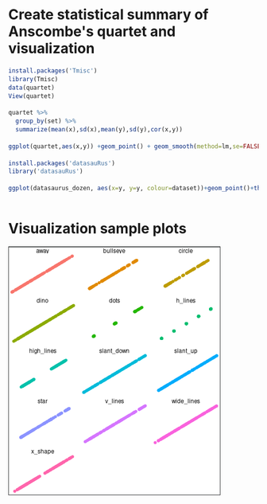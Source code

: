 # Create statistical summary of Anscombe's quartet and visualization
```r
install.packages('Tmisc')
library(Tmisc)
data(quartet)
View(quartet)

quartet %>%
  group_by(set) %>%
  summarize(mean(x),sd(x),mean(y),sd(y),cor(x,y))

ggplot(quartet,aes(x,y)) +geom_point() + geom_smooth(method=lm,se=FALSE) + face_wrap(-set)

install.packages('datasauRus')
library('datasauRus')

ggplot(datasaurus_dozen, aes(x=y, y=y, colour=dataset))+geom_point()+theme_void()+theme(legend.position = "none")+facet_wrap(~dataset,ncol=3)



```
# Visualization sample plots
![Snip](https://github.com/princ3Cr0w/R/blob/main/Screenshot%202024-02-20%20205734.png)

